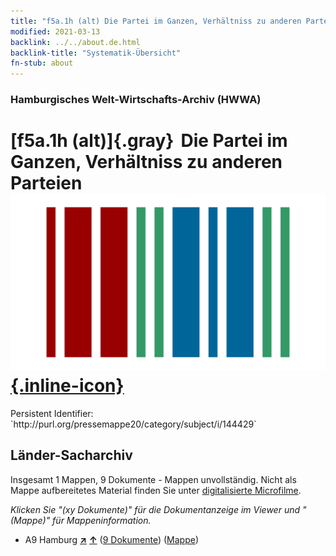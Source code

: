 ```yaml
---
title: "f5a.1h (alt) Die Partei im Ganzen, Verhältniss zu anderen Parteien"
modified: 2021-03-13
backlink: ../../about.de.html
backlink-title: "Systematik-Übersicht"
fn-stub: about
---
```


### Hamburgisches Welt-Wirtschafts-Archiv (HWWA)

# [f5a.1h (alt)]{.gray}&#8201; Die Partei im Ganzen, Verhältniss zu anderen Parteien &#160; [![Wikidata](/images/Wikidata-logo.svg "Wikidata"){.inline-icon}](http://www.wikidata.org/entity/Q104699663)

<div class="hint">Persistent Identifier: `http://purl.org/pressemappe20/category/subject/i/144429`</div>







## Länder-Sacharchiv




Insgesamt 1 Mappen, 9 Dokumente - Mappen unvollständig.
Nicht als Mappe aufbereitetes Material finden Sie unter [digitalisierte Microfilme](/film/h1_sh.de.html).

_Klicken Sie "(xy Dokumente)" für die Dokumentanzeige im Viewer und "(Mappe)" für Mappeninformation._



- A9 Hamburg [**&nearr;**](../../../geo/i/140905/about.de.html "Hamburg (alle Mappen)") [**&uarr;**](../../../geo/about.de.html#A9 "Ländersystematik") (<a href="https://pm20.zbw.eu/iiifview/folder/sh/140905,144429" title="über: Hamburg : Die Partei im Ganzen, Verhältniss zu anderen Parteien" target="_blank">9 Dokumente</a>) ([Mappe](../../../../folder/sh/1409xx/140905/1444xx/144429/about.de.html))








